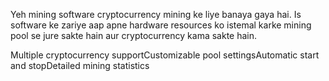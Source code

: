 Yeh mining software cryptocurrency mining ke liye banaya gaya hai. Is software ke zariye aap apne hardware resources ko istemal karke mining pool se jure sakte hain aur cryptocurrency kama sakte hain.



Multiple cryptocurrency supportCustomizable pool settingsAutomatic start and stopDetailed mining statistics

